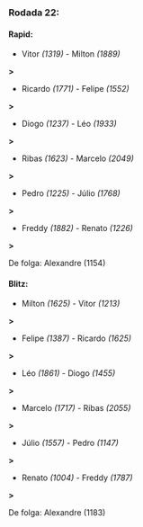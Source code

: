 ### Rodada 22:

#### Rapid:

* Vitor *(1319)*     -     Milton *(1889)*

 **>** 
* Ricardo *(1771)*     -     Felipe *(1552)*

 **>** 
* Diogo *(1237)*     -     Léo *(1933)*

 **>** 
* Ribas *(1623)*     -     Marcelo *(2049)*

 **>** 
* Pedro *(1225)*     -     Júlio *(1768)*

 **>** 
* Freddy *(1882)*     -     Renato *(1226)*

 **>** 

De folga: Alexandre (1154)

#### Blitz:

* Milton *(1625)*     -     Vitor *(1213)*

 **>** 
* Felipe *(1387)*     -     Ricardo *(1625)*

 **>** 
* Léo *(1861)*     -     Diogo *(1455)*

 **>** 
* Marcelo *(1717)*     -     Ribas *(2055)*

 **>** 
* Júlio *(1557)*     -     Pedro *(1147)*

 **>** 
* Renato *(1004)*     -     Freddy *(1787)*

 **>** 

De folga: Alexandre (1183)


